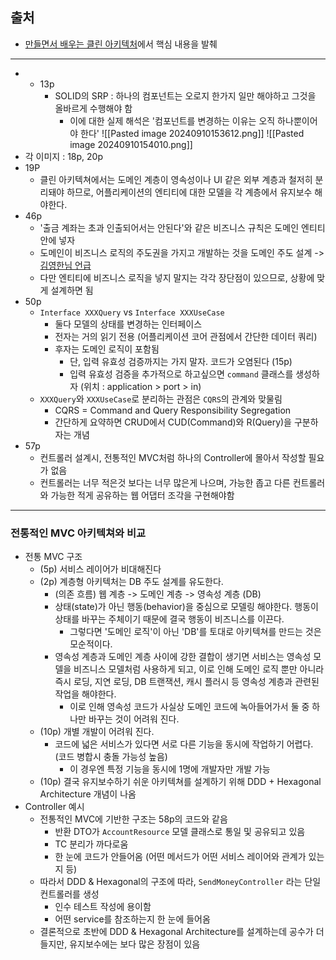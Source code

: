 ## 출처 
- [만들면서 배우는 클린 아키텍처]()에서 핵심 내용을 발췌

----

- - 13p
	- SOLID의 SRP : 하나의 컴포넌트는 오로지 한가지 일만 해야하고 그것을 올바르게 수행해야 함
		- 이에 대한 실제 해석은 '컴포넌트를 변경하는 이유는 오직 하나뿐이어야 한다'
![[Pasted image 20240910153612.png]]
![[Pasted image 20240910154010.png]]
- 각 이미지 : 18p, 20p 
- 19P
	- 클린 아키텍쳐에서는 도메인 계층이 영속성이나 UI 같은 외부 계층과 철저히 분리돼야 하므로, 어플리케이션의 엔티티에 대한 모델을 각 계층에서 유지보수 해야한다.
- 46p
	- '출금 계좌는 초과 인출되어서는 안된다'와 같은 비즈니스 규칙은 도메인 엔티티 안에 넣자
	- 도메인이 비즈니스 로직의 주도권을 가지고 개발하는 것을 도메인 주도 설계 -> [김영한님 언급](https://velog.io/@kevin_/%EC%97%94%ED%8B%B0%ED%8B%B0%EC%97%90-%EB%B9%84%EC%A6%88%EB%8B%88%EC%8A%A4-%EB%A1%9C%EC%A7%81-%EC%B0%AC%EB%B0%98)
	- 다만 엔티티에 비즈니스 로직을 넣지 말지는 각각 장단점이 있으므로, 상황에 맞게 설계하면 됨
- 50p
	- `Interface XXXQuery` vs `Interface XXXUseCase`
		- 둘다 모델의 상태를 변경하는 인터페이스
		- 전자는 거의 읽기 전용 (어플리케이션 코어 관점에서 간단한 데이터 쿼리)
		- 후자는 도메인 로직이 포함됨
			- 단, 입력 유효성 검증까지는 가지 말자. 코드가 오염된다 (15p)
			- 입력 유효성 검증을 추가적으로 하고싶으면 `command` 클래스를 생성하자 
			  (위치 : application > port > in)
	- `XXXQuery`와 `XXXUseCase`로 분리하는 관점은 `CQRS`의 관계와 맞물림
		- CQRS = Command and Query Responsibility Segregation
		- 간단하게 요약하면 CRUD에서 CUD(Command)와 R(Query)을 구분하자는 개념
- 57p
	- 컨트롤러 설계시, 전통적인 MVC처럼 하나의 Controller에 몰아서 작성할 필요가 없음
	- 컨트롤러는 너무 적은것 보다는 너무 많은게 나으며, 가능한 좁고 다른 컨트롤러와 가능한 적게 공유하는 웹 어댑터 조각을 구현해야함 

---
### 전통적인 MVC 아키텍쳐와 비교
- 전통 MVC 구조
	- (5p) 서비스 레이어가 비대해진다
	- (2p) 계층형 아키텍처는 DB 주도 설계를 유도한다.
		- (의존 흐름) 웹 계층 -> 도메인 계층 -> 영속성 계층 (DB)
		- 상태(state)가 아닌 행동(behavior)을 중심으로 모델링 해야한다. 행동이 상태를 바꾸는 주체이기 때문에 결국 행동이 비즈니스를 이끈다.
			- 그렇다면 '도메인 로직'이 아닌 'DB'를 토대로 아키텍쳐를 만드는 것은 모순적이다.
		- 영속성 계층과 도메인 계층 사이에 강한 결합이 생기면 서비스는 영속성 모델을 비즈니스 모델처럼 사용하게 되고, 이로 인해 도메인 로직 뿐만 아니라 즉시 로딩, 지연 로딩, DB 트랜잭션, 캐시 플러시 등 영속성 계층과 관련된 작업을 해야한다.
			- 이로 인해 영속성 코드가 사실상 도메인 코드에 녹아들어가서 둘 중 하나만 바꾸는 것이 어려워 진다.
	- (10p) 개별 개발이 어려워 진다.
		- 코드에 넓은 서비스가 있다면 서로 다른 기능을 동시에 작업하기 어렵다. (코드 병합시 충돌 가능성 높음)
			- 이 경우엔 특정 기능을 동시에 1명에 개발자만 개발 가능
	- (10p) 결국 유지보수하기 쉬운 아키텍쳐를 설계하기 위해 DDD + Hexagonal Architecture 개념이 나옴
- Controller 예시
	- 전통적인 MVC에 기반한 구조는 58p의 코드와 같음
		- 반환 DTO가 `AccountResource` 모델 클래스로 통일 및 공유되고 있음
		- TC 분리가 까다로움
		- 한 눈에 코드가 안들어옴 (어떤 메서드가 어떤 서비스 레이어와 관계가 있는지 등)
	- 따라서 DDD & Hexagonal의 구조에 따라, `SendMoneyController` 라는 단일 컨트롤러를 생성
		- 인수 테스트 작성에 용이함
		- 어떤 service를 참조하는지 한 눈에 들어옴
	- 결론적으로 초반에 DDD & Hexagonal Architecture를 설계하는데 공수가 더 들지만, 유지보수에는 보다 많은 장점이 있음
